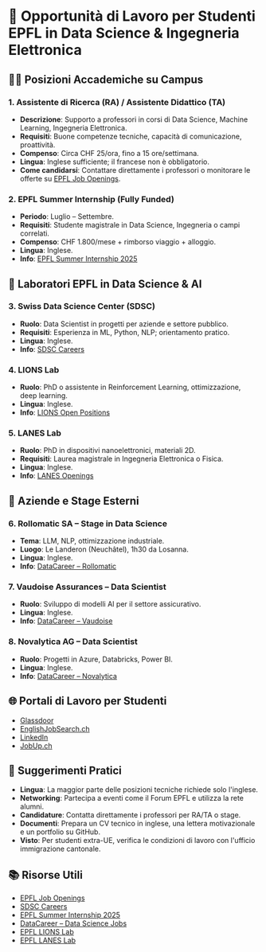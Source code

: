 # 💼 Opportunità di Lavoro per Studenti EPFL in Data Science & Ingegneria Elettronica

## 🧑‍🏫 Posizioni Accademiche su Campus

### 1. **Assistente di Ricerca (RA) / Assistente Didattico (TA)**
- **Descrizione**: Supporto a professori in corsi di Data Science, Machine Learning, Ingegneria Elettronica.
- **Requisiti**: Buone competenze tecniche, capacità di comunicazione, proattività.
- **Compenso**: Circa CHF 25/ora, fino a 15 ore/settimana.
- **Lingua**: Inglese sufficiente; il francese non è obbligatorio.
- **Come candidarsi**: Contattare direttamente i professori o monitorare le offerte su [EPFL Job Openings](https://www.epfl.ch/about/working/working-at-epfl/job-openings/).

### 2. **EPFL Summer Internship (Fully Funded)**
- **Periodo**: Luglio – Settembre.
- **Requisiti**: Studente magistrale in Data Science, Ingegneria o campi correlati.
- **Compenso**: CHF 1.800/mese + rimborso viaggio + alloggio.
- **Lingua**: Inglese.
- **Info**: [EPFL Summer Internship 2025](https://opportunitiespedia.com/epfl-summer-internship/)

## 🧠 Laboratori EPFL in Data Science & AI

### 3. **Swiss Data Science Center (SDSC)**
- **Ruolo**: Data Scientist in progetti per aziende e settore pubblico.
- **Requisiti**: Esperienza in ML, Python, NLP; orientamento pratico.
- **Lingua**: Inglese.
- **Info**: [SDSC Careers](https://www.datascience.ch/careers)

### 4. **LIONS Lab**
- **Ruolo**: PhD o assistente in Reinforcement Learning, ottimizzazione, deep learning.
- **Lingua**: Inglese.
- **Info**: [LIONS Open Positions](https://www.epfl.ch/labs/lions/positions/)

### 5. **LANES Lab**
- **Ruolo**: PhD in dispositivi nanoelettronici, materiali 2D.
- **Requisiti**: Laurea magistrale in Ingegneria Elettronica o Fisica.
- **Lingua**: Inglese.
- **Info**: [LANES Openings](https://www.epfl.ch/labs/lanes/page-31692-en-html/)

## 🏢 Aziende e Stage Esterni

### 6. **Rollomatic SA – Stage in Data Science**
- **Tema**: LLM, NLP, ottimizzazione industriale.
- **Luogo**: Le Landeron (Neuchâtel), 1h30 da Losanna.
- **Lingua**: Inglese.
- **Info**: [DataCareer – Rollomatic](https://www.datacareer.ch/categories/datascience/)

### 7. **Vaudoise Assurances – Data Scientist**
- **Ruolo**: Sviluppo di modelli AI per il settore assicurativo.
- **Lingua**: Inglese.
- **Info**: [DataCareer – Vaudoise](https://www.datacareer.ch/categories/datascience/)

### 8. **Novalytica AG – Data Scientist**
- **Ruolo**: Progetti in Azure, Databricks, Power BI.
- **Lingua**: Inglese.
- **Info**: [DataCareer – Novalytica](https://www.datacareer.ch/categories/datascience/)

## 🌐 Portali di Lavoro per Studenti

- [Glassdoor](https://www.glassdoor.com/Job/lausanne-student-jobs-SRCH_IL.0%2C8_IM1693_KO9%2C16.htm)
- [EnglishJobSearch.ch](https://englishjobsearch.ch/in/lausanne/student)
- [LinkedIn](https://www.linkedin.com/jobs/epfl-stellen-lausanne?src_gapi=3530)
- [JobUp.ch](https://www.jobup.ch/en/enterprises/6177-epfl/)

## 🧭 Suggerimenti Pratici

- **Lingua**: La maggior parte delle posizioni tecniche richiede solo l'inglese.
- **Networking**: Partecipa a eventi come il Forum EPFL e utilizza la rete alumni.
- **Candidature**: Contatta direttamente i professori per RA/TA o stage.
- **Documenti**: Prepara un CV tecnico in inglese, una lettera motivazionale e un portfolio su GitHub.
- **Visto**: Per studenti extra-UE, verifica le condizioni di lavoro con l'ufficio immigrazione cantonale.

## 📚 Risorse Utili

- [EPFL Job Openings](https://www.epfl.ch/about/working/working-at-epfl/job-openings/)
- [SDSC Careers](https://www.datascience.ch/careers)
- [EPFL Summer Internship 2025](https://opportunitiespedia.com/epfl-summer-internship/)
- [DataCareer – Data Science Jobs](https://www.datacareer.ch/categories/datascience/)
- [EPFL LIONS Lab](https://www.epfl.ch/labs/lions/positions/)
- [EPFL LANES Lab](https://www.epfl.ch/labs/lanes/page-31692-en-html/)
